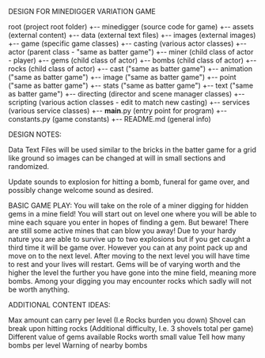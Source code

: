 DESIGN FOR MINEDIGGER VARIATION GAME

root                    (project root folder)
+-- minedigger          (source code for game)
  +-- assets            (external content)
    +-- data            (external text files)
    +-- images          (external images)
  +-- game              (specific game classes)
    +-- casting         (various actor classes)
        +-- actor       (parent class - "same as batter game")
        +-- miner       (child class of actor - player)
        +-- gems        (child class of actor)
        +-- bombs       (child class of actor)
        +-- rocks       (child class of actor)
        +-- cast        ("same as batter game")
        +-- animation   ("same as batter game")
        +-- image       ("same as batter game")
        +-- point       ("same as batter game")
        +-- stats       ("same as batter game")
        +-- text        ("same as batter game")
    +-- directing       (director and scene manager classes)
    +-- scripting       (various action classes - edit to match new casting)
    +-- services        (various service classes)
  +-- __main__.py       (entry point for program)
  +-- constants.py      (game constants)
+-- README.md           (general info)

DESIGN NOTES:

Data Text Files will be used similar to the bricks in the batter game
    for a grid like ground so images can be changed at will in small sections and randomized.

Update sounds to explosion for hitting a bomb, funeral for game over, and possibly change welcome sound as desired.



BASIC GAME PLAY:
You will take on the role of a miner digging for hidden gems in a mine field!
You will start out on level one where you will be able to mine each square you enter in hopes
of finding a gem. But beware! There are still some active mines that can blow you away!
Due to your hardy nature you are able to survive up to two explosions but if you get caught
a third time it will be game over. However you can at any point pack up and move on to the
next level. After moving to the next level you will have time to rest and your lives will
restart. Gems will be of varying worth and the higher the level the further you have
gone into the mine field, meaning more bombs. Among your digging you may encounter rocks
which sadly will not be worth anything.



ADDITIONAL CONTENT IDEAS:

Max amount can carry per level (I.e Rocks burden you down)
Shovel can break upon hitting rocks (Additional difficulty, I.e. 3 shovels total per game)
Different value of gems available
Rocks worth small value
Tell how many bombs per level
Warning of nearby bombs